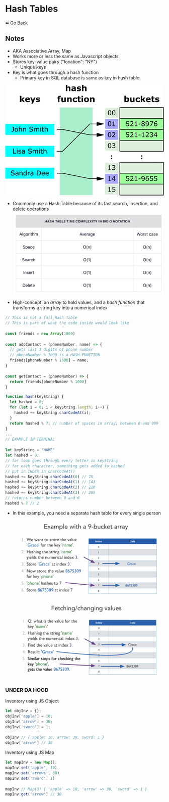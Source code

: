 # Hash Tables
[⬅ Go Back](/week6.md)

## Notes
- AKA Associative Array, Map
- Works more or less the same as Javascript objects
- Stores key-value pairs ("location": "NY")
  - Unique keys
- Key is what goes through a hash function
  - Primary key in SQL database is same as key in hash table

![hash 3](/images/hash-3.jpg)
- Commonly use a Hash Table because of its fast search, insertion, and delete operations
![hash 4](/images/hash-4.png)

- High-concept: an _array_ to hold values, and a _hash function_ that transforms a string key into a numerical index

```js
// This is not a full Hash Table
// This is part of what the code inside would look like

const friends = new Array(1000)

const addContact = (phoneNumber, name) => {
  // gets last 3 digits of phone number
  // phoneNumber % 1000 is a HASH FUNCTION
  friends[phoneNumber % 1000] = name;
}

const getContact = (phoneNumber) => {
  return friends[phoneNumber % 1000]
}
```
```js
function hash(keyString) {
  let hashed = 0;
  for (let i = 0; i < keyString.length; i++) {
    hashed += keyString.charCodeAt(i);
  }
  return hashed % 7; // number of spaces in array; between 0 and 999
}
...
// EXAMPLE IN TERMINAL

let keyString = "NAME"
let hashed = 0;
// for loop goes through every letter in keyString
// for each character, something gets added to hashed
// put in INDEX in charCodeAt()
hashed += keyString.charCodeAt(0) // 78
hashed += keyString.charCodeAt(1) // 143
hashed += keyString.charCodeAt(2) // 220
hashed += keyString.charCodeAt(3) // 289
// returns number between 0 and 6
hashed % 7 // 2
```
- In this example, you need a separate hash table for every single person
![hash 1](/images/hash-1.png)
![hash 2](/images/hash-2.png)

### UNDER DA HOOD
Inventory using JS Object
```js
let objInv = {};
objInv['apple'] = 10;
objInv['arrow'] = 30;
objInv['sword'] = 1;

objInv // { apple: 10, arrow: 30, sword: 1 }
objInv['arrow'] // 30
```

Inventory using JS Map
```js
let mapInv = new Map();
mapInv.set('apple', 10)
mapInv.set('arrows', 30)
mapInv.set('sword', 1)

mapInv // Map(3) { 'apple' => 10, 'arrow' => 30, 'sword' => 1 }
mapInv.get('arrow') // 30
```
